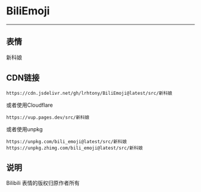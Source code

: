# BiliEmoji
---
## 表情
新科娘
## CDN链接
```
https://cdn.jsdelivr.net/gh/lrhtony/BiliEmoji@latest/src/新科娘
```
或者使用Cloudflare
```
https://vup.pages.dev/src/新科娘
```
或者使用unpkg
```
https://unpkg.com/bili_emoji@latest/src/新科娘
https://unpkg.zhimg.com/bili_emoji@latest/src/新科娘
```
## 说明
Bilibili 表情的版权归原作者所有
